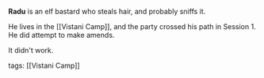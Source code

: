 **Radu** is an elf bastard who steals hair, and probably sniffs it.

He lives in the [[Vistani Camp]], and the party crossed his path in Session 1. He did attempt to make amends.

It didn't work.

tags: [[Vistani Camp]]